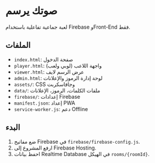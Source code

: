 # صوتك يرسم

لعبة جماعية تفاعلية باستخدام Firebase وFront-End فقط.

## الملفات

- `index.html`: صفحة الدخول
- `player.html`: واجهة اللاعب (لوبي ولعب)
- `viewer.html`: عرض الرسم لايف
- `admin.html`: لوحة إدارة الرموز والإعلانات
- `assets/`: CSS وجافاسكربت
- `data/`: ملفات الكلمات، الرموز، الإعلانات
- `firebase/`: إعدادات Firebase
- `manifest.json`: إعداد PWA
- `service-worker.js`: دعم Offline

## البدء

1. ضع مفاتيح Firebase في `firebase/firebase-config.js`.
2. ارفع المشروع إلى Firebase Hosting.
3. احفظ بيانات Realtime Database في الهيكل `rooms/{roomId}`.
